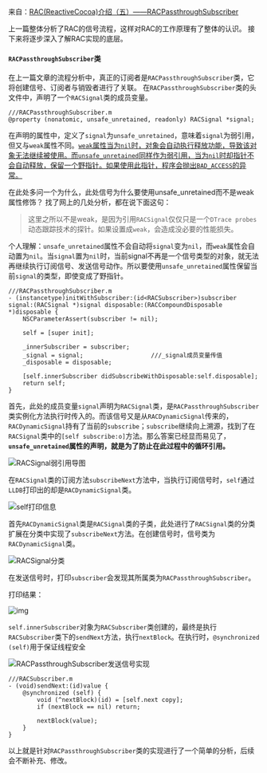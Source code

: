 来自：[RAC(ReactiveCocoa)介绍（五）——RACPassthroughSubscriber](https://www.jianshu.com/p/4e4ebee7a782)



上一篇整体分析了RAC的信号流程，这样对RAC的工作原理有了整体的认识。
 接下来将逐步深入了解RAC实现的底层。


#### `RACPassthroughSubscriber`类
在上一篇文章的流程分析中，真正的订阅者是`RACPassthroughSubscriber`类，它将创建信号、订阅者与销毁者进行了关联。
在`RACPassthroughSubscriber`类的头文件中，声明了一个`RACSignal`类的成员变量。

```objc
///RACPassthroughSubscriber.m
@property (nonatomic, unsafe_unretained, readonly) RACSignal *signal;
```

在声明的属性中，定义了`signal`为`unsafe_unretained`，意味着`signal`为弱引用，但又与`weak`属性不同。<u>`weak`属性当为`nil`时，对象会自动执行释放功能，导致该对象无法继续被使用。而`unsafe_unretained`同样作为弱引用，当为`nil`时却指针不会自动释放，保留一个野指针。如果使用此指针，程序会抛出` BAD_ACCESS `的异常。</u>



在此处多问一个为什么，此处信号为什么要使用unsafe_unretained而不是weak属性修饰？
 找了网上的几处分析，都在说下面这句：

> 这里之所以不是weak，是因为引用`RACSignal`仅仅只是一个`DTrace probes`动态跟踪技术的探针。如果设置成`weak`，会造成没必要的性能损失。



个人理解：`unsafe_unretained`属性不会自动将`signal`变为`nil`，而`weak`属性会自动置为`nil`。当`signal`置为`nil`时，当前signal不再是一个信号类型的对象，就无法再继续执行订阅信号、发送信号动作。所以要使用`unsafe_unretained`属性保留当前`signal`的类型，即使变成了野指针。



```objc
///RACPassthroughSubscriber.m
- (instancetype)initWithSubscriber:(id<RACSubscriber>)subscriber signal:(RACSignal *)signal disposable:(RACCompoundDisposable *)disposable {
	NSCParameterAssert(subscriber != nil);

	self = [super init];

	_innerSubscriber = subscriber;
	_signal = signal;					///_signal成员变量传值
	_disposable = disposable;

	[self.innerSubscriber didSubscribeWithDisposable:self.disposable];
	return self;
}
```



首先，此处的成员变量`signal`声明为`RACSignal`类，是`RACPassthroughSubscriber`类实例化方法执行时传入的。而该信号又是从`RACDynamicSignal`传来的，`RACDynamicSignal`持有了当前的`subscribe`；`subscribe`继续向上溯源，找到了在`RACSignal`类中的`[self subscribe:o]`方法。那么答案已经显而易见了，**`unsafe_unretained`属性的声明，就是为了防止在此过程中的循环引用。**



![RACSignal弱引用导图](https:////upload-images.jianshu.io/upload_images/1243805-149ae5a5772363c5.png?imageMogr2/auto-orient/strip|imageView2/2/w/704)



在`RACSignal`类的订阅方法`subscribeNext`方法中，当执行订阅信号时，`self`通过`LLDB`打印出的却是`RACDynamicSignal`类。

![self打印信息](https:////upload-images.jianshu.io/upload_images/1243805-991b6500bca81b15.png?imageMogr2/auto-orient/strip|imageView2/2/w/1200)





首先`RACDynamicSignal`类是`RACSignal`类的子类，此处进行了`RACSignal`类的分类扩展在分类中实现了`subscribeNext`方法。在创建信号时，信号类为`RACDynamicSignal`类。

![RACSignal分类](https:////upload-images.jianshu.io/upload_images/1243805-be9bdf33bad7f512.png?imageMogr2/auto-orient/strip|imageView2/2/w/1200)



在发送信号时，打印`subscriber`会发现其所属类为`RACPassthroughSubscriber`。

打印结果：

![img](https:////upload-images.jianshu.io/upload_images/1243805-907eed11ac10b061.png?imageMogr2/auto-orient/strip|imageView2/2/w/1200)



`self.innerSubscriber`对象为`RACSubscriber`类创建的，最终是执行`RACSubscriber`类下的`sendNext`方法，执行`nextBlock`。在执行时，`@synchronized (self)`用于保证线程安全

![RACPassthroughSubscriber发送信号实现](https:////upload-images.jianshu.io/upload_images/1243805-cc2cd813e2b181b3.png?imageMogr2/auto-orient/strip|imageView2/2/w/1200)



```objc
///RACSubscriber.m
- (void)sendNext:(id)value {
	@synchronized (self) {
		void (^nextBlock)(id) = [self.next copy];
		if (nextBlock == nil) return;

		nextBlock(value);
	}
}
```



以上就是针对`RACPassthroughSubscriber`类的实现进行了一个简单的分析，后续会不断补充、修改。





